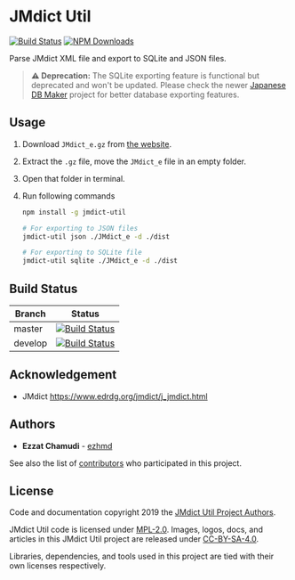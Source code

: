 # JMdict Util

[![Build Status](https://travis-ci.org/ezhmd/jmdict-util.svg?branch=master)](https://travis-ci.org/ezhmd/jmdict-util) [![NPM Downloads](https://img.shields.io/npm/dm/jmdict-util?label=downloads)](https://www.npmjs.com/package/jmdict-util)

Parse JMdict XML file and export to SQLite and JSON files.

> **⚠️ Deprecation:** The SQLite exporting feature is functional but deprecated and won't be updated. Please check the newer [Japanese DB Maker](https://github.com/ezhmd/japanese-db-maker) project for better database exporting features.

## Usage

1. Download `JMdict_e.gz` from [the website](http://www.edrdg.org/jmdict/edict_doc.html).

1. Extract the `.gz` file, move the `JMdict_e` file in an empty folder.

1. Open that folder in terminal.

1. Run following commands

    ```sh
    npm install -g jmdict-util

    # For exporting to JSON files
    jmdict-util json ./JMdict_e -d ./dist

    # For exporting to SQLite file
    jmdict-util sqlite ./JMdict_e -d ./dist
    ```

## Build Status

| Branch | Status |
| - | - |
| master | [![Build Status](https://travis-ci.org/ezhmd/jmdict-util.svg?branch=master)](https://travis-ci.org/ezhmd/jmdict-util) |
| develop | [![Build Status](https://travis-ci.org/ezhmd/jmdict-util.svg?branch=develop)](https://travis-ci.org/ezhmd/jmdict-util) |

## Acknowledgement

- JMdict https://www.edrdg.org/jmdict/j_jmdict.html

## Authors

* **Ezzat Chamudi** - [ezhmd](https://github.com/ezhmd)

See also the list of [contributors](https://github.com/ezhmd/jmdict-util/graphs/contributors) who participated in this project.

## License

Code and documentation copyright 2019 the [JMdict Util Project Authors](https://github.com/ezhmd/jmdict-util/graphs/contributors). 

JMdict Util code is licensed under [MPL-2.0](https://www.mozilla.org/en-US/MPL/2.0/). Images, logos, docs, and articles in this JMdict Util project are released under [CC-BY-SA-4.0](https://creativecommons.org/licenses/by-sa/4.0/legalcode).

Libraries, dependencies, and tools used in this project are tied with their own licenses respectively.
